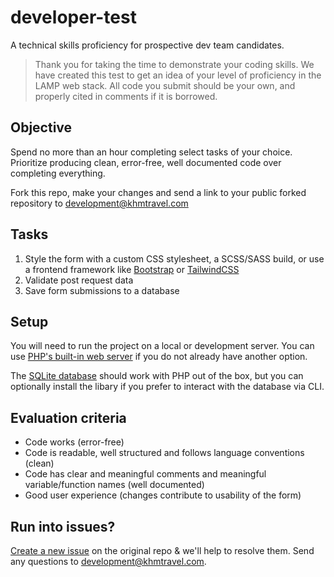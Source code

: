# developer-test

A technical skills proficiency for prospective dev team candidates.

> Thank you for taking the time to demonstrate your coding skills. We have created this test to get an idea of your level of proficiency in the LAMP web stack. All code you submit should be your own, and properly cited in comments if it is borrowed.

## Objective

Spend no more than an hour completing select tasks of your choice. Prioritize producing clean, error-free, well documented code over completing everything.

Fork this repo, make your changes and send a link to your public forked repository to development@khmtravel.com

## Tasks

1. Style the form with a custom CSS stylesheet, a SCSS/SASS build, or use a frontend framework like [Bootstrap](https://getbootstrap.com/) or [TailwindCSS](https://tailwindcss.com)
2. Validate post request data
3. Save form submissions to a database

## Setup

You will need to run the project on a local or development server. You can use [PHP's built-in web server](https://phptherightway.com/#builtin_web_server) if you do not already have another option.

The [SQLite database](https://www.sqlite.org/index.html) should work with PHP out of the box, but you can optionally install the libary if you prefer to interact with the database via CLI.

## Evaluation criteria

- Code works (error-free)
- Code is readable, well structured and follows language conventions (clean)
- Code has clear and meaningful comments and meaningful variable/function names (well documented)
- Good user experience (changes contribute to usability of the form)

## Run into issues?

[Create a new issue](https://github.com/khm-travel/developer-test/issues) on the original repo & we'll help to resolve them. Send any questions to development@khmtravel.com.
